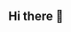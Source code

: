 ## Hi there 👋
<!--Hi, I’m Rudra Shah 👋
Early-career data scientist and ML engineer focusing on applied deep learning, NLP, and end-to-end MLOps—building reproducible systems and learning in public.

Quick links
📧 Email: shahrudra1404@gmail.com  - 📍 Ahmedabad, Gujarat

🔗 LinkedIn: rudra-shah14 - 💻 GitHub: Rudra1404-shah

What I do
Build end-to-end ML apps: from data prep and modeling to deployment, CI/CD, and monitoring.

Apply transfer learning for computer vision and embeddings/vector search for recommendations.

Emphasize reproducibility with DVC, modular project structure, and GitHub Actions.

Skills
Languages: Python, SQL, Java, HTML, CSS, JavaScript.

ML & Data: Machine Learning, NLP, Data Analysis, Data Visualization, Data Structures, Problem Solving.

Libraries: TensorFlow, scikit-learn, spaCy, Transformers, Pandas, NumPy, NLTK, Matplotlib, Seaborn.

Tools: Git, GitHub, VS Code, Jupyter Notebook, PostgreSQL, Hugging Face, DVC, LangChain, Chroma

-->

